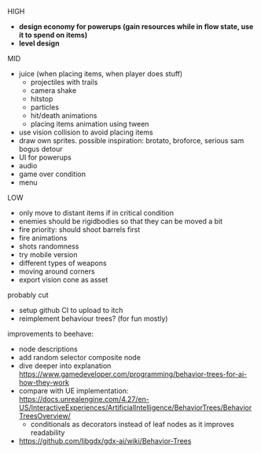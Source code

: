 HIGH
- **design economy for powerups (gain resources while in flow state, use it to spend on items)**
- **level design**

MID
- juice (when placing items, when player does stuff)
  - projectiles with trails
  - camera shake
  - hitstop
  - particles
  - hit/death animations
  - placing items animation using tween
- use vision collision to avoid placing items
- draw own sprites. possible inspiration: brotato, broforce, serious sam bogus detour
- UI for powerups
- audio
- game over condition
- menu

LOW
- only move to distant items if in critical condition
- enemies should be rigidbodies so that they can be moved a bit
- fire priority: should shoot barrels first
- fire animations
- shots randomness
- try mobile version
- different types of weapons
- moving around corners
- export vision cone as asset

probably cut
- setup github CI to upload to itch
- reimplement behaviour trees? (for fun mostly)

improvements to beehave:
- node descriptions
- add random selector composite node 
- dive deeper into explanation https://www.gamedeveloper.com/programming/behavior-trees-for-ai-how-they-work
- compare with UE implementation: https://docs.unrealengine.com/4.27/en-US/InteractiveExperiences/ArtificialIntelligence/BehaviorTrees/BehaviorTreesOverview/
  - conditionals as decorators instead of leaf nodes as it improves readability
- https://github.com/libgdx/gdx-ai/wiki/Behavior-Trees